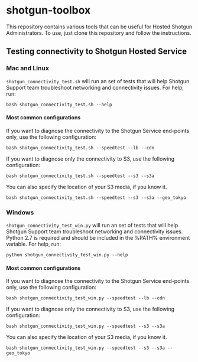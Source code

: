 # shotgun-toolbox
This repository contains various tools that can be useful for Hosted Shotgun Administrators. To use, just clone this
repository and follow the instructions.

## Testing connectivity to Shotgun Hosted Service

### Mac and Linux
`shotgun_connectivity_test.sh` will run an set of tests that will help Shotgun Support team troubleshoot networking
and connectivity issues. For help, run:

    bash shotgun_connectivity_test.sh --help
    
#### Most common configurations
If you want to diagnose the connectivity to the Shotgun Service end-points only, use the following configuration:

    bash shotgun_connectivity_test.sh --speedtest --lb --cdn

If you want to diagnose only the connectivity to S3, use the following configuration:

    bash shotgun_connectivity_test.sh --speedtest --s3 --s3a
    
You can also specify the location of your S3 media, if you know it.

    bash shotgun_connectivity_test.sh --speedtest --s3 --s3a --geo_tokyo

### Windows
`shotgun_connectivity_test_win.py` will run an set of tests that will help Shotgun Support team troubleshoot networking
and connectivity issues. Python 2.7 is required and should be included in the %PATH% environment variable. For help, run:

    python shotgun_connectivity_test_win.py --help

#### Most common configurations
If you want to diagnose the connectivity to the Shotgun Service end-points only, use the following configuration:

    bash shotgun_connectivity_test_win.py --speedtest --lb --cdn

If you want to diagnose only the connectivity to S3, use the following configuration:

    bash shotgun_connectivity_test_win.py --speedtest --s3 --s3a

You can also specify the location of your S3 media, if you know it.

    bash shotgun_connectivity_test_win.py --speedtest --s3 --s3a --geo_tokyo
